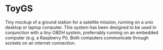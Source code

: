 # ToyGS

Tiny mockup of a ground station for a satellite mission, running on a unix desktop or laptop computer. This system has been designed to be used in conjunction with a *tiny OBDH system*, preferrably running on an embedded computer (e.g. a Raspberry Pi). Both computers
communicate through sockets on an internet connection.

